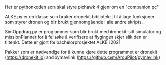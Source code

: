 Her er pythonkoden som skal styre pixhawk 4 gjennom en "companion pc" 

ALKE.py er en klasse som bruker dronekit biblioteket til å lage funksjoner som styrer dronen og blir brukt gjennomgående i alle andre skripts.

SimOppdrag.py er programmer som blir brukt med dronekit-sitl simulator og missionPlanner for å feilsøke å verifisere at flygingen skjer slik den er tiltenkt.
Dette er gjort for bachelorprosjektet ALKE i 2021

Pakker som er nødvendige for å kunne kjøre dette programmet er dronekit (https://dronekit.io) and pymavlink (https://github.com/ArduPilot/pymavlink)

